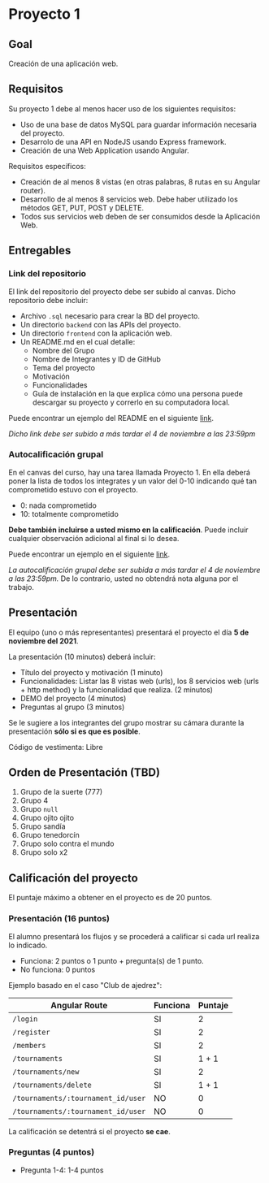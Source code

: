 # Proyecto 1

## Goal

Creación de una aplicación web.

## Requisitos

Su proyecto 1 debe al menos hacer uso de los siguientes requisitos:

- Uso de una base de datos MySQL para guardar información necesaria del proyecto.
- Desarrolo de una API en NodeJS usando Express framework.
- Creación de una Web Application usando Angular.

Requisitos específicos:

- Creación de al menos 8 vistas (en otras palabras, 8 rutas en su Angular router).
- Desarrollo de al menos 8 servicios web. Debe haber utilizado los métodos GET, PUT, POST y DELETE.
- Todos sus servicios web deben de ser consumidos desde la Aplicación Web.

## Entregables

### Link del repositorio

El link del repositorio del proyecto debe ser subido al canvas. Dicho repositorio debe incluir:

- Archivo `.sql` necesario para crear la BD del proyecto.
- Un directorio `backend` con las APIs del proyecto.
- Un directorio `frontend` con la aplicación web.
- Un README.md en el cual detalle:
  - Nombre del Grupo
  - Nombre de Integrantes y ID de GitHub
  - Tema del proyecto
  - Motivación
  - Funcionalidades
  - Guía de instalación en la que explica cómo una persona puede descargar su proyecto y correrlo en su computadora local.
  
Puede encontrar un ejemplo del README en el siguiente [link](./README-ejemplo.md).

*Dicho link debe ser subido a más tardar el 4 de noviembre a las 23:59pm*

### Autocalificación grupal

En el canvas del curso, hay una tarea llamada Proyecto 1. En ella deberá poner la lista de todos los integrates y un valor del 0-10 indicando qué tan comprometido estuvo con el proyecto. 

- 0: nada comprometido
- 10: totalmente comprometido

**Debe también incluirse a usted mismo en la calificación**. Puede incluir cualquier observación adicional al final si lo desea.

Puede encontrar un ejemplo en el siguiente [link](./autocalificacion.md).

*La autocalificación grupal debe ser subida a más tardar el 4 de noviembre a las 23:59pm.* De lo contrario, usted no obtendrá nota alguna por el trabajo.

## Presentación

El equipo (uno o más representantes) presentará el proyecto el día **5 de noviembre del 2021**.

La presentación (10 minutos) deberá incluir:

- Título del proyecto y motivación (1 minuto)
- Funcionalidades: Listar las 8 vistas web (urls), los 8 servicios web (urls + http method) y la funcionalidad que realiza. (2 minutos)
- DEMO del proyecto (4 minutos)
- Preguntas al grupo (3 minutos)

Se le sugiere a los integrantes del grupo mostrar su cámara durante la presentación **sólo si es que es posible**.

Código de vestimenta: Libre

## Orden de Presentación (TBD)

1. Grupo de la suerte (777)
2. Grupo 4
3. Grupo `null`
4. Grupo ojito ojito
5. Grupo sandía
6. Grupo tenedorcín
7. Grupo solo contra el mundo
8. Grupo solo x2

## Calificación del proyecto

El puntaje máximo a obtener en el proyecto es de 20 puntos.

### Presentación (16 puntos)

El alumno presentará los flujos y se procederá a calificar si cada url realiza lo indicado.

- Funciona: 2 puntos o 1 punto + pregunta(s) de 1 punto.
- No funciona: 0 puntos

Ejemplo basado en el caso "Club de ajedrez":

| Angular Route | Funciona | Puntaje
| --- | --- | --- |
| `/login` | SI | 2 | 
| `/register` | SI | 2 | 
| `/members` | SI | 2 | 
| `/tournaments` | SI | 1 + 1 | 
| `/tournaments/new` | SI | 2 |
| `/tournaments/delete` | SI | 1 + 1 |
| `/tournaments/:tournament_id/user` | NO | 0 |
| `/tournaments/:tournament_id/user` | NO | 0 |

La calificación se detentrá si el proyecto **se cae**.

### Preguntas (4 puntos)

- Pregunta 1-4: 1-4 puntos
